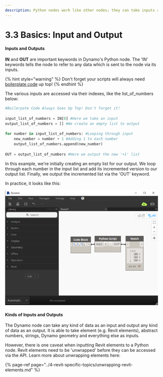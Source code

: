 ```yaml
---
description: Python nodes work like other nodes; they can take inputs and return outputs
---
```


# 3.3 Basics: Input and Output

#### Inputs and Outputs

**IN** and **OUT** are important keywords in Dynamo's Python node. The 'IN' keywords tells the node to refer to any data which is sent to the node via its inputs. 

{% hint style="warning" %}
Don't forget your scripts will always need [boilerplate code](boilerplate-setup-code.md) up top!
{% endhint %}

The various inputs are accessed via their indexes, like the list\_of\_numbers below:

```python
#Boilerpate Code Always Goes Up Top! Don't forget it!

input_list_of_numbers = IN[0] #Here we take an input
output_list_of_numbers = [] #We create an empty list to output

for number in input_list_of_numbers: #Looping through input
    new_number = number + 1 #Adding 1 to each number
    output_list_of_numbers.append(new_number)

OUT = output_list_of_numbers #Here we output the new '+1' list
```

In this example, we're initially creating an empty list for our output. We loop through each number in the input list and add its incremented version to our output list. Finally, we output the incremented list via the 'OUT' keyword.

In practice, it looks like this: 

![](../.gitbook/assets/numberincrementer.jpg)

#### 

#### Kinds of Inputs and Outputs

The Dynamo node can take any kind of data as an input and output any kind of data as an output. It is able to take element \(e.g. Revit elements\), abstract numbers, strings, Dynamo geometry and everything else as inputs.

However, there is one caveat when inputting Revit elements to a Python node. Revit elements need to be 'unwrapped' before they can be accessed via the API. Learn more about unwrapping elements here:

{% page-ref page="../4-revit-specific-topics/unwrapping-revit-elements.md" %}

